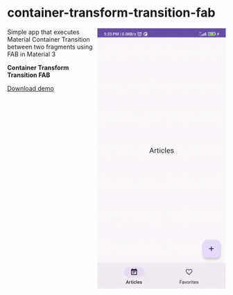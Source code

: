 # container-transform-transition-fab

<img align="right" width="296" height="600"  src="https://github.com/raheemadamboev/container-transform-transition-fab/blob/master/banner.gif" />

Simple app that executes Material Container Transition between two fragments using FAB in Material 3

**Container Transform Transition FAB**

<a href="https://github.com/raheemadamboev/container-transform-transition-fab/blob/master/app-debug.apk">Download demo</a>
